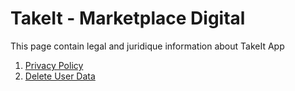 # TakeIt - Marketplace Digital
This page contain legal and juridique information about TakeIt App

1. [Privacy Policy](/policy.md)
2. [Delete User Data](/delete.md)